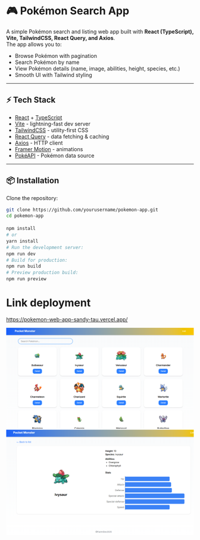 # 🎮 Pokémon Search App

A simple Pokémon search and listing web app built with **React (TypeScript), Vite, TailwindCSS, React Query, and Axios**.  
The app allows you to:

- Browse Pokémon with pagination
- Search Pokémon by name
- View Pokémon details (name, image, abilities, height, species, etc.)
- Smooth UI with Tailwind styling

---

## ⚡ Tech Stack

- [React](https://reactjs.org/) + [TypeScript](https://www.typescriptlang.org/)
- [Vite](https://vitejs.dev/) - lightning-fast dev server
- [TailwindCSS](https://tailwindcss.com/) - utility-first CSS
- [React Query](https://tanstack.com/query/latest) - data fetching & caching
- [Axios](https://axios-http.com/) - HTTP client
- [Framer Motion](https://www.framer.com/motion/) - animations
- [PokéAPI](https://pokeapi.co/) - Pokémon data source

---

## 📦 Installation

Clone the repository:

```bash
git clone https://github.com/yourusername/pokemon-app.git
cd pokemon-app

npm install
# or
yarn install
# Run the development server:
npm run dev
# Build for production:
npm run build
# Preview production build:
npm run preview
```

# Link deployment

https://pokemon-web-app-sandy-tau.vercel.app/

<!-- previeww -->

![alt text](image.png)
![alt text](image-1.png)
